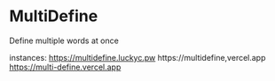 # MultiDefine
Define multiple words at once

instances:
https://multidefine.luckyc.pw
https://multidefine,vercel.app
https://multi-define.vercel.app
